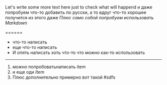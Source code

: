 Let's write some more text here just to check what will happend 
и  даже попробуем что-то добавить по русски, а то вдруг что-то хорошее получится из этого даже
*Плюс само собой попробуем использовать Markdown* 

======

-  что-то написать
-  еще что-то написать 
-  И опять написать хоть что-то что можно  как-то использовать 
-----------------------
1. можно попробоватьнаписать   item
2.  и  еще оди  _Item_
3. Плюс дополнительно примерно вот такой #sdfs
